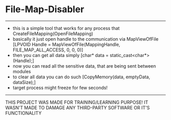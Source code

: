 # File-Map-Disabler
-----------------------------
+ this is a simple tool that works for any process that CreateFileMapping(OpenFileMapping)
+ basically it just open handle to the communication via MapViewOfFile [LPVOID Handle = MapViewOfFile(MappingHandle, FILE_MAP_ALL_ACCESS, 0, 0, 0)]
+ then you can get all data simply [char* data = static_cast<char*>(Handle);]
+ now you can read all the sensitive data, that are being sent between modules
+ to clear all data you can do such [CopyMemory(data, emptyData, dataSize);]
+ target process might freeze for few seconds!
-----------------------------
THIS PROJECT WAS MADE FOR TRAINING/LEARNING PURPOSE!
IT WASN'T MADE TO DAMAGE ANY THIRD-PARTY SOFTWARE OR IT'S FUNCTIONALITY
